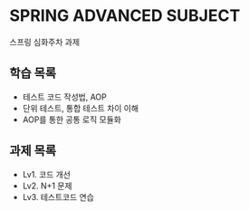 # SPRING ADVANCED SUBJECT
스프링 심화주차 과제

## 학습 목록

- 테스트 코드 작성법, AOP
- 단위 테스트, 통합 테스트 차이 이해 
- AOP를 통한 공통 로직 모듈화 


## 과제 목록
- Lv1. 코드 개선 
- Lv2. N+1 문제
- Lv3. 테스트코드 연습 

